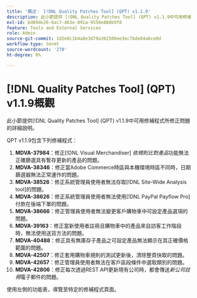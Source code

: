 ```yaml
---
title: '概述： [!DNL Quality Patches Tool] (QPT) v1.1.9'
description: 此小節提供 [!DNL Quality Patches Tool] (QPT) v1.1.9中可用修補程式所修正問題的詳細說明。
exl-id: bd89de26-6ac7-463e-891a-9550e888b9f8
feature: Tools and External Services
role: Admin
source-git-commit: 1d2e0c1b4a8e3d79a362500ee3ec7bde84a6ce0d
workflow-type: tm+mt
source-wordcount: '270'
ht-degree: 0%

---
```


# [!DNL Quality Patches Tool] (QPT) v1.1.9概觀

此小節提供[!DNL Quality Patches Tool] (QPT) v1.1.9中可用修補程式所修正問題的詳細說明。

QPT v1.1.9包含下列修補程式：

1. **MDVA-37984**：修正[!DNL Visual Merchandiser] *依規則比對產品*&#x200B;功能無法正確篩選具有暫存更新的產品的問題。
1. **MDVA-38346**：修正當Adobe Commerce時區與本機環境時區不同時，日期篩選器無法正常運作的問題。
1. **MDVA-38526**：修正系統管理員使用者無法存取[!DNL Site-Wide Analysis tool]的問題。
1. **MDVA-38626**：修正系統管理員使用者無法使用[!DNL PayPal Payflow Pro]付款在後端下單的問題。
1. **MDVA-38666**：修正管理員使用者無法變更客戶購物車中可設定產品選項的問題。
1. **MDVA-39163**：修正當新使用者註冊且購物車中的產品來自訪客工作階段時，無法使用送貨方法的問題。
1. **MDVA-40488**：修正具有無庫存子產品之可設定產品無法顯示在其正確價格範圍的問題。
1. **MDVA-42507**：修正套用購物車規則的測試更新後，清除整頁快取的問題。
1. **MDVA-42657**：修正管理員使用者無法在客戶區段條件中選取類別的問題。
1. **MDVA-42806**：修正每次透過REST API更新現有公司時，都會傳送&#x200B;*新公司註冊*&#x200B;電子郵件的問題。

使用左側的功能表，導覽至特定的修補程式頁面。
